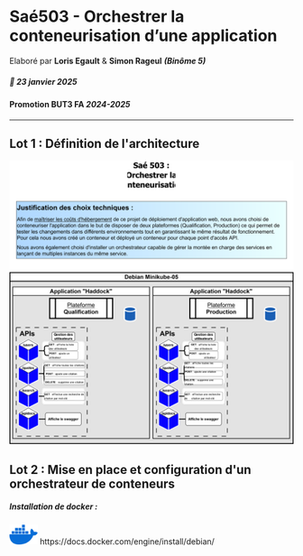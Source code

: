 # Saé503 - Orchestrer la conteneurisation d’une application 
Elaboré par **Loris Egault** & **Simon Rageul** ***(Binôme 5)***
##### 📅 23 janvier 2025
#### Promotion BUT3 FA *2024-2025*
---
## Lot 1 : Définition de l'architecture
![Diagramme de l'architecture technique](SchémaSAE503.svg)
## Lot 2 : Mise en place et configuration d'un orchestrateur de conteneurs
##### Installation de docker :
<img src="imgs/docker.webp" alt="Logo Docker" width="50">
https://docs.docker.com/engine/install/debian/
